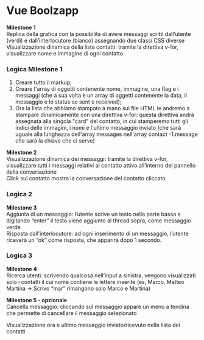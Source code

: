 Vue Boolzapp
===
<strong>Milestone 1</strong> <br>
Replica della grafica con la possibilità di avere messaggi scritti dall’utente (verdi) e dall’interlocutore (bianco) assegnando due classi CSS diverse
Visualizzazione dinamica della lista contatti: tramite la direttiva v-for, visualizzare nome e immagine di ogni contatto <br>

### Logica Milestone 1
1. Creare tutto il markup;
2. Creare l'array di oggetti contenente nome, immagine, una flag e i messaggi (che a sua volta è un array di oggetti contenente la data, il messaggio e lo status se sent o received);
3. Ora la lista che abbiamo stampato a mano sul file HTML le andremo a stampare dinamicamente con una direttiva v-for: questa direttiva andrà assegnata alla singola "card" del contatto, in cui stamperemo tutti gli indici delle immagini, i nomi e l'ultimo messaggio inviato (che sarà uguale alla lunghezza dell'array messages nell'array contact -1.message che sarà la chiave che ci serve)


<strong>Milestone 2</strong> <br>
Visualizzazione dinamica dei messaggi: tramite la direttiva v-for, visualizzare tutti i messaggi relativi al contatto attivo all’interno del pannello della conversazione <br>
Click sul contatto mostra la conversazione del contatto cliccato
### Logica 2



<strong>Milestone 3</strong> <br>
Aggiunta di un messaggio: l’utente scrive un testo nella parte bassa e digitando “enter” il testo viene aggiunto al thread sopra, come messaggio verde <br>
Risposta dall’interlocutore: ad ogni inserimento di un messaggio, l’utente riceverà un “ok” come risposta, che apparirà dopo 1 secondo. <br>
### Logica 3

<strong>Milestone 4</strong> <br>
Ricerca utenti: scrivendo qualcosa nell’input a sinistra, vengono visualizzati solo i contatti il cui nome contiene le lettere inserite (es, Marco, Matteo Martina -> Scrivo “mar” rimangono solo Marco e Martina) <br>

<strong>Milestone 5 - opzionale</strong> <br>
Cancella messaggio: cliccando sul messaggio appare un menu a tendina che permette di cancellare il messaggio selezionato

Visualizzazione ora e ultimo messaggio inviato/ricevuto nella lista dei contatti


